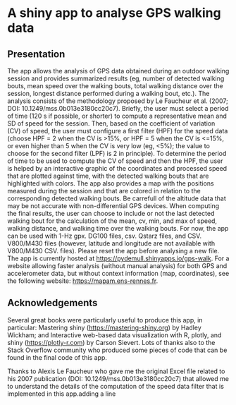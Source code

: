 # A shiny app to analyse GPS walking data
## Presentation
The app allows the analysis of GPS data obtained during an outdoor walking session and provides 
summarized results (eg, number of detected walking bouts, mean speed over the walking bouts, total walking distance over the session, longest distance performed during a walking bout, etc.). The analysis consists of the methodology proposed by Le Faucheur et al. (2007; DOI: 10.1249/mss.0b013e3180cc20c7). Briefly, the user must select a period of time (120 s if possible, or shorter) to compute a representative mean and SD of speed for the session. Then, based on the coefficient of variation (CV) of speed, the user must configure a first filter (HPF) for the speed data (choose HPF = 2 when the CV is >15%, or HPF = 5 when the CV is <=15%, or even higher than 5 when the CV is very low (eg, <5%); the value to choose for the second filter (LPF) is 2 in principle). To determine the period of time to be used to compute the CV of speed and then the HPF, the user is helped by an interactive graphic of the coordinates and processed speed that are plotted against time, with the detected walking bouts that are highlighted with colors. The app also provides a map with the positions measured during the session and that are colored in relation to the corresponding detected walking bouts. Be carrefull of the altitude data that may be not accurate with non-differential GPS devices. When computing the final results, the user can choose to include or not the last detected walking bout for the calculation of the mean, cv, min, and max of speed, walking distance, and walking time over the walking bouts. For now, the app can be used with 1-Hz gpx. DG100 files, csv. Qstarz files, and CSV. V800/M430 files (however, latitude and longitude are not available with V800/M430 CSV. files). Please reset the app before analysing a new file. The app is currently hosted at https://pydemull.shinyapps.io/gps-walk. For a website allowing faster analysis (without manual analysis) for both GPS and accelerometer data, but without context information (map, coordinates), see the following website: https://mapam.ens-rennes.fr.

## Acknowledgements
Several great books were particularly useful to produce this app, in particular: Mastering shiny (https://mastering-shiny.org) by Hadley Wickham; and Interactive web-based data visualization with R, plotly, and shiny (https://plotly-r.com) by Carson Sievert. Lots of thanks also to the Stack Overflow community who produced some pieces of code that can be found in the final code of this app.

Thanks to Alexis Le Faucheur who gave me the original Excel file related to his 2007 publication (DOI: 10.1249/mss.0b013e3180cc20c7) that allowed me to understand the details of the computation of the speed data filter that is implemented in this app.adding a line
